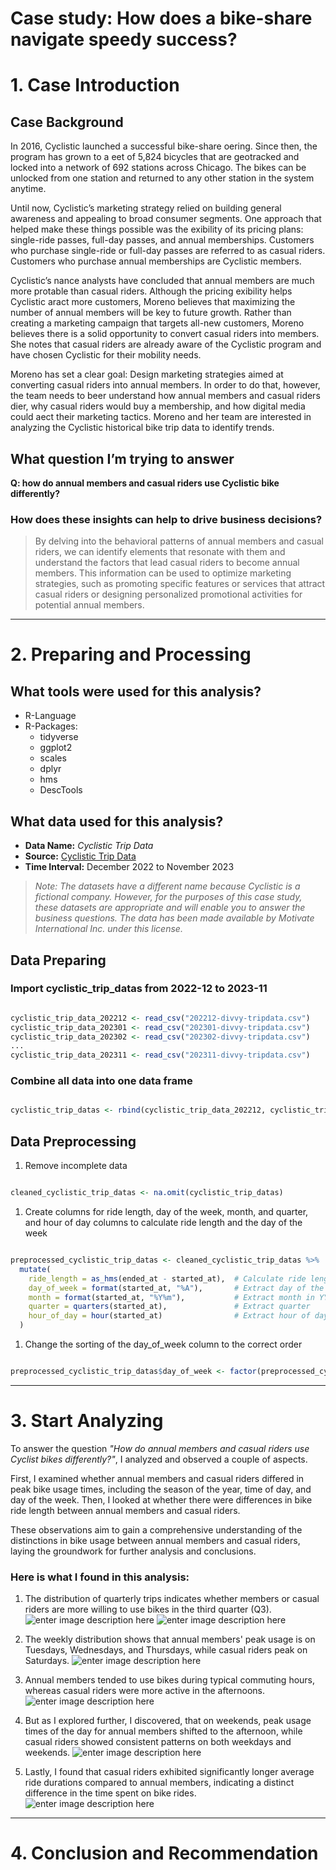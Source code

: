 # Case study: How does a bike-share navigate speedy success?

# 1. Case Introduction

## Case Background

In 2016, Cyclistic launched a successful bike-share oering. Since then, the program has grown to a eet of 5,824 bicycles that are geotracked and locked into a network of 692 stations across Chicago. The bikes can be unlocked from one station and returned to any other station in the system anytime.  

 Until now, Cyclistic’s marketing strategy relied on building general awareness and appealing to broad consumer segments. One approach that helped make these things possible was the exibility of its pricing plans: single-ride passes, full-day passes, and annual memberships. Customers who purchase single-ride or full-day passes are referred to as casual riders. Customers who purchase annual memberships are Cyclistic members.  

 Cyclistic’s nance analysts have concluded that annual members are much more protable than casual riders. Although the pricing exibility helps Cyclistic aract more customers, Moreno believes that maximizing the number of annual members will be key to future growth. Rather than creating a marketing campaign that targets all-new customers, Moreno believes there is a solid opportunity to convert casual riders into members. She notes that casual riders are already aware of the Cyclistic program and have chosen Cyclistic for their mobility needs.  

 Moreno has set a clear goal: Design marketing strategies aimed at converting casual riders into annual members. In order to do that, however, the team needs to beer understand how annual members and casual riders dier, why casual riders would buy a membership, and how digital media could aect their marketing tactics. Moreno and her team are interested in analyzing the Cyclistic historical bike trip data to identify trends. 

## What question I’m trying to answer
**Q: how do annual members and casual riders use Cyclistic bike differently?**

### How does these insights can help to drive business decisions?
> By delving into the behavioral patterns of annual members and casual riders, we can identify elements that resonate with them and understand the factors that lead casual riders to become annual members. This information can be used to optimize marketing strategies, such as promoting specific features or services that attract casual riders or designing personalized promotional activities for potential annual members.


----------
# 2. Preparing and Processing

## What tools were used for this analysis?
-   R-Language
-   R-Packages:
    -   tidyverse
    -   ggplot2
    -   scales
    -   dplyr
    -   hms
    -   DescTools

## What data used for this analysis?

-   **Data Name:** _Cyclistic Trip Data_
-   **Source:** [Cyclistic Trip Data](https://divvy-tripdata.s3.amazonaws.com/index.html)
-   **Time Interval:** December 2022 to November 2023
> _Note: The datasets have a different name because Cyclistic is a fictional company. However, for the purposes of this case study, these datasets are appropriate and will enable you to answer the business questions. The data has been made available by Motivate International Inc. under this license._

  
## Data Preparing
### Import cyclistic_trip_datas from 2022-12 to 2023-11
```r

cyclistic_trip_data_202212 <- read_csv("202212-divvy-tripdata.csv")
cyclistic_trip_data_202301 <- read_csv("202301-divvy-tripdata.csv")
cyclistic_trip_data_202302 <- read_csv("202302-divvy-tripdata.csv")
...
cyclistic_trip_data_202311 <- read_csv("202311-divvy-tripdata.csv")

```

### Combine all data into one data frame
```r

cyclistic_trip_datas <- rbind(cyclistic_trip_data_202212, cyclistic_trip_data_202301, cyclistic_trip_data_202302, cyclistic_trip_data_202303, cyclistic_trip_data_202304, cyclistic_trip_data_202305, cyclistic_trip_data_202306, cyclistic_trip_data_202307, cyclistic_trip_data_202308, cyclistic_trip_data_202309, cyclistic_trip_data_202310, cyclistic_trip_data_202311)

```


## Data Preprocessing

1.  Remove incomplete data
```r

cleaned_cyclistic_trip_datas <- na.omit(cyclistic_trip_datas)

```

1.  Create columns for ride length, day of the week, month, and quarter, and hour of day columns to calculate ride length and the day of the week
```r

preprocessed_cyclistic_trip_datas <- cleaned_cyclistic_trip_datas %>%
  mutate(
    ride_length = as_hms(ended_at - started_at),  # Calculate ride length
    day_of_week = format(started_at, "%A"),       # Extract day of the week
    month = format(started_at, "%Y%m"),           # Extract month in YYYYMM format
    quarter = quarters(started_at),               # Extract quarter
    hour_of_day = hour(started_at)                # Extract hour of day
  )

```

1.  Change the sorting of the day_of_week column to the correct order
```r

preprocessed_cyclistic_trip_datas$day_of_week <- factor(preprocessed_cyclistic_trip_datas$day_of_week, levels = c("Monday", "Tuesday", "Wednesday", "Thursday", "Friday", "Saturday", "Sunday"))

```


----------
# 3. Start Analyzing
To answer the question *"How do annual members and casual riders use Cyclist bikes differently?"*, I analyzed and observed a couple of aspects.

First, I examined whether annual members and casual riders differed in peak bike usage times, including the season of the year, time of day, and day of the week. Then, I looked at whether there were differences in bike ride length between annual members and casual riders.

These observations aim to gain a comprehensive understanding of the distinctions in bike usage between annual members and casual riders, laying the groundwork for further analysis and conclusions.

### Here is what I found in this analysis:

1. The distribution of quarterly trips indicates whether members or casual riders are more willing to use bikes in the third quarter (Q3).
![enter image description here](https://i.imgur.com/66kHkI7.png)
![enter image description here](https://i.imgur.com/LO4m8bP.png)

2. The weekly distribution shows that annual members' peak usage is on Tuesdays, Wednesdays, and Thursdays, while casual riders peak on Saturdays.
![enter image description here](https://i.imgur.com/nMnx8YB.png)

3. Annual members tended to use bikes during typical commuting hours, whereas casual riders were more active in the afternoons.
![enter image description here](https://i.imgur.com/22UyHk8.png)

4. But as I explored further, I discovered, that on weekends, peak usage times of the day for annual members shifted to the afternoon, while casual riders showed consistent patterns on both weekdays and weekends.
![enter image description here](https://i.imgur.com/ePjTssy.png)

5. Lastly, I found that casual riders exhibited significantly longer average ride durations compared to annual members, indicating a distinct difference in the time spent on bike rides.
![enter image description here](https://i.imgur.com/JIMRofx.png)


---
# 4. Conclusion and Recommendation

<!--stackedit_data:
eyJoaXN0b3J5IjpbNzM4NzY1MzldfQ==
-->